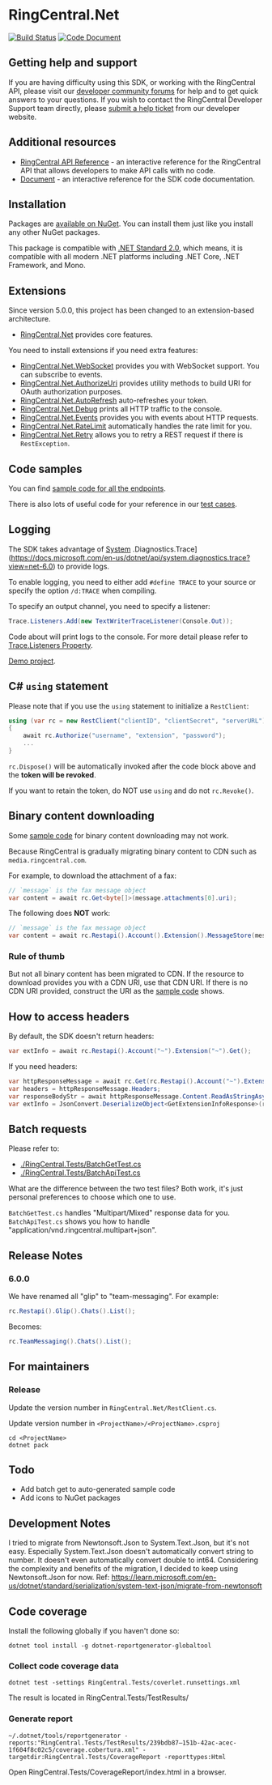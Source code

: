 # RingCentral.Net

[![Build Status](https://github.com/ringcentral/RingCentral.Net/workflows/.NET/badge.svg?branch=master)](https://github.com/ringcentral/RingCentral.Net/actions)
[![Code Document](https://img.shields.io/badge/csharpdoc-reference-blue?branch=master&service=github)](https://ringcentral.github.io/RingCentral.Net/html/annotated.html)

## Getting help and support

If you are having difficulty using this SDK, or working with the RingCentral
API, please visit our
[developer community forums](https://community.ringcentral.com/spaces/144/) for
help and to get quick answers to your questions. If you wish to contact the
RingCentral Developer Support team directly, please
[submit a help ticket](https://developers.ringcentral.com/support/create-case)
from our developer website.

## Additional resources

- [RingCentral API Reference](https://developer.ringcentral.com/api-docs/latest/index.html) -
  an interactive reference for the RingCentral API that allows developers to
  make API calls with no code.
- [Document](https://ringcentral.github.io/RingCentral.Net/html/annotated.html) -
  an interactive reference for the SDK code documentation.

## Installation

Packages are
[available on NuGet](https://www.nuget.org/packages?q=ringcentral.net). You can
install them just like you install any other NuGet packages.

This package is compatible with
[.NET Standard 2.0](https://learn.microsoft.com/en-us/dotnet/standard/net-standard?tabs=net-standard-2-0),
which means, it is compatible with all modern .NET platforms including .NET
Core, .NET Framework, and Mono.

## Extensions

Since version 5.0.0, this project has been changed to an extension-based
architecture.

- [RingCentral.Net](./RingCentral.Net) provides core features.

You need to install extensions if you need extra features:

- [RingCentral.Net.WebSocket](./RingCentral.Net.WebSocket) provides you with
  WebSocket support. You can subscribe to events.
- [RingCentral.Net.AuthorizeUri](./RingCentral.Net.AuthorizeUri) provides
  utility methods to build URI for OAuth authorization purposes.
- [RingCentral.Net.AutoRefresh](./RingCentral.Net.AutoRefresh) auto-refreshes
  your token.
- [RingCentral.Net.Debug](./RingCentral.Net.Debug) prints all HTTP traffic to
  the console.
- [RingCentral.Net.Events](./RingCentral.Net.Events) provides you with events
  about HTTP requests.
- [RingCentral.Net.RateLimit](./RingCentral.Net.RateLimit) automatically handles
  the rate limit for you.
- [RingCentral.Net.Retry](./RingCentral.Net.Retry) allows you to retry a REST
  request if there is `RestException`.

## Code samples

You can find [sample code for all the endpoints](./RingCentral.Net/samples.md).

There is also lots of useful code for your reference in our
[test cases](./RingCentral.Tests).

## Logging

The SDK takes advantage of
[System](https://docs.microsoft.com/en-us/dotnet/api/system.diagnostics.trace?view=net-6.0)
.Diagnostics.Trace](https://docs.microsoft.com/en-us/dotnet/api/system.diagnostics.trace?view=net-6.0)
to provide logs.

To enable logging, you need to either add `#define TRACE` to your source or
specify the option `/d:TRACE` when compiling.

To specify an output channel, you need to specify a listener:

```cs
Trace.Listeners.Add(new TextWriterTraceListener(Console.Out));
```

Code about will print logs to the console. For more detail please refer to
[Trace.Listeners Property](https://docs.microsoft.com/en-us/dotnet/api/system.diagnostics.trace.listeners?view=net-6.0).

[Demo project](https://github.com/tylerlong/rc-logging-demo-csharp).

## C# `using` statement

Please note that if you use the `using` statement to initialize a `RestClient`:

```cs
using (var rc = new RestClient("clientID", "clientSecret", "serverURL"))
{
    await rc.Authorize("username", "extension", "password");
    ...
}
```

`rc.Dispose()` will be automatically invoked after the code block above and the
**token will be revoked**.

If you want to retain the token, do NOT use `using` and do not `rc.Revoke()`.

## Binary content downloading

Some [sample code](./RingCentral.Net/samples.md) for binary content downloading
may not work.

Because RingCentral is gradually migrating binary content to CDN such as
`media.ringcentral.com`.

For example, to download the attachment of a fax:

```cs
// `message` is the fax message object
var content = await rc.Get<byte[]>(message.attachments[0].uri);
```

The following does **NOT** work:

```cs
// `message` is the fax message object
var content = await rc.Restapi().Account().Extension().MessageStore(message.id).Content(message.attachments[0].id).Get();
```

### Rule of thumb

But not all binary content has been migrated to CDN. If the resource to download
provides you with a CDN URI, use that CDN URI. If there is no CDN URI provided,
construct the URI as the [sample code](./samples.md) shows.

## How to access headers

By default, the SDK doesn't return headers:

```cs
var extInfo = await rc.Restapi().Account("~").Extension("~").Get();
```

If you need headers:

```cs
var httpResponseMessage = await rc.Get(rc.Restapi().Account("~").Extension("~").Path(true));
var headers = httpResponseMessage.Headers;
var responseBodyStr = await httpResponseMessage.Content.ReadAsStringAsync();
var extInfo = JsonConvert.DeserializeObject<GetExtensionInfoResponse>(responseBodyStr);
```

## Batch requests

Please refer to:

- [./RingCentral.Tests/BatchGetTest.cs](./RingCentral.Tests/BatchGetTest.cs)
- [./RingCentral.Tests/BatchApiTest.cs](./RingCentral.Tests/BatchApiTest.cs)

What are the difference between the two test files? Both work, it's just
personal preferences to choose which one to use.

`BatchGetTest.cs` handles "Multipart/Mixed" response data for you.
`BatchApiTest.cs` shows you how to handle
"application/vnd.ringcentral.multipart+json".

## Release Notes

### 6.0.0

We have renamed all "glip" to "team-messaging". For example:

```cs
rc.Restapi().Glip().Chats().List();
```

Becomes:

```cs
rc.TeamMessaging().Chats().List();
```

## For maintainers

### Release

Update the version number in `RingCentral.Net/RestClient.cs`.

Update version number in `<ProjectName>/<ProjectName>.csproj`

```
cd <ProjectName>
dotnet pack
```

## Todo

- Add batch get to auto-generated sample code
- Add icons to NuGet packages

## Development Notes

I tried to migrate from Newtonsoft.Json to System.Text.Json, but it's not easy.
Especially System.Text.Json doesn't automatically convert string to number. It
doesn't even automatically convert double to int64. Considering the complexity
and benefits of the migration, I decided to keep using Newtonsoft.Json for now.
Ref:
https://learn.microsoft.com/en-us/dotnet/standard/serialization/system-text-json/migrate-from-newtonsoft

## Code coverage

Install the following globally if you haven't done so:

```
dotnet tool install -g dotnet-reportgenerator-globaltool
```

### Collect code coverage data

```
dotnet test -settings RingCentral.Tests/coverlet.runsettings.xml
```

The result is located in RingCentral.Tests/TestResults/

### Generate report

```
~/.dotnet/tools/reportgenerator -reports:"RingCentral.Tests/TestResults/239bdb87–151b-42ac-acec-1f604f8c02c5/coverage.cobertura.xml" -targetdir:RingCentral.Tests/CoverageReport -reporttypes:Html
```

Open RingCentral.Tests/CoverageReport/index.html in a browser.

